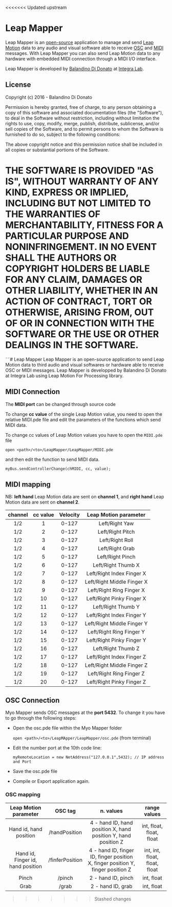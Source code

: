<<<<<<< Updated upstream
# Leap Mapper
Leap Mapper is an [open-source](https://opensource.org/) application to manage and send [Leap Motion](https://www.leapmotion.com/) data to any audio and visual software able to receive [OSC](http://opensoundcontrol.org/) and [MIDI](https://www.midi.org/) messages.
With Leap Mapper you can also send Leap Motion data to any hardware with embedded MIDI connection through a MIDI I/O interface.

Leap Mapper is developed by [Balandino Di Donato](http://www.balandinodidonato.com/) at [Integra Lab](http://www.integra.io).

## License

Copyright (c)  2016 - Balandino Di Donato

Permission is hereby granted, free of charge, to any person obtaining a copy
of this software and associated documentation files (the "Software"), to deal
in the Software without restriction, including without limitation the rights
to use, copy, modify, merge, publish, distribute, sublicense, and/or sell
copies of the Software, and to permit persons to whom the Software is
furnished to do so, subject to the following conditions:

The above copyright notice and this permission notice shall be included in
all copies or substantial portions of the Software.

THE SOFTWARE IS PROVIDED "AS IS", WITHOUT WARRANTY OF ANY KIND, EXPRESS OR
IMPLIED, INCLUDING BUT NOT LIMITED TO THE WARRANTIES OF MERCHANTABILITY,
FITNESS FOR A PARTICULAR PURPOSE AND NONINFRINGEMENT. IN NO EVENT SHALL THE
AUTHORS OR COPYRIGHT HOLDERS BE LIABLE FOR ANY CLAIM, DAMAGES OR OTHER
LIABILITY, WHETHER IN AN ACTION OF CONTRACT, TORT OR OTHERWISE, ARISING FROM,
OUT OF OR IN CONNECTION WITH THE SOFTWARE OR THE USE OR OTHER DEALINGS IN
THE SOFTWARE.
=======
˜˜# Leap Mapper
Leap Mapper is an open-source application to send Leap Motion data to third audio and visual softwares or hardware able to receive OSC or MIDI messages.
Leap Mapper is developped by Balandino Di Donato at Integra Lab using Leap Motion For Processing library.

## MIDI Connection

The **MIDI port** can be changed through source code

To change **cc value** of the single Leap Motion value, you need to open the relative MIDI.pde file and edit the parameters of the functions which send MIDI data.

To change cc values of Leap Motion values you have to open the `MIDI.pde` file

`open <path>/<to>/LeapMapper/LeapMapper/MIDI.pde`

and then edit the function to send MIDI data.

    myBus.sendControllerChange(chMIDI, cc, value);

## MIDI mapping

NB: **left hand** Leap Motion data are sent on **channel 1**, and **right hand** Leap Motion data are sent on **channel 2**.

| channel | cc value | Velocity | Leap Motion parameter |
| :---:   | :---:    | :---:    | :---:                 |
| 1/2       | 1        | 0-127    | Left/Right Yaw              |
| 1/2       | 2        | 0-127    | Left/Right Pitch            |
| 1/2       | 3        | 0-127    | Left/Right Roll             |
| 1/2       | 4        | 0-127    | Left/Right Grab             |
| 1/2       | 5        | 0-127    | Left/Right Pinch            |
| 1/2       | 6        | 0-127    | Left/Right Thumb X          |
| 1/2       | 7        | 0-127    | Left/Right Index Finger X   |
| 1/2       | 8        | 0-127    | Left/Right Middle Finger X  |
| 1/2       | 9        | 0-127    | Left/Right Ring Finger X    |
| 1/2       | 10       | 0-127    | Left/Right Pinky Finger X   |
| 1/2       | 11       | 0-127    | Left/Right Thumb Y          |
| 1/2       | 12       | 0-127    | Left/Right Index Finger Y   |
| 1/2       | 13       | 0-127    | Left/Right Middle Finger Y  |
| 1/2       | 14       | 0-127    | Left/Right Ring Finger Y    |
| 1/2       | 15       | 0-127    | Left/Right Pinky Finger Y   |
| 1/2       | 16       | 0-127    | Left/Right Thumb Z          |
| 1/2       | 17       | 0-127    | Left/Right Index Finger Z   |
| 1/2       | 18       | 0-127    | Left/Right Middle Finger Z  |
| 1/2       | 19       | 0-127    | Left/Right Ring Finger Z    |
| 1/2       | 20       | 0-127    | Left/Right Pinky Finger Z   |


## OSC Connection

Myo Mapper sends OSC messages at the **port 5432**. To change it you have to go through the following steps:

- Open the osc.pde file within the Myo Mapper folder

  `open <path>/<to>/LeapMApper/LeapMapper/osc.pde` (from terminal)

- Edit the number port at the 10th code line:

  `myRemoteLocation = new NetAddress("127.0.0.1",5432); // IP address and Port`

- Save the osc.pde file
- Compile or Export application again.

### OSC mapping

| Leap Motion parameter    | OSC tag          |n. values | range values  |
| :---:                    | :---:            | :---:    | :---:         |
| Hand id, hand position | /handPosition    | 4 - hand ID, hand position X, hand position Y, hand position Z | int, float, float,  float  |
| Hand id, Finger id, hand position | /finferPosition    | 4 - hand ID, finger ID, finger position X, finger position Y, finger position Z | int, int, float, float,  float  |
| Pinch          | /pinch  |2 - hand ID, pinch        | int, float  |
| Grab              | /grab       |2 - hand ID, grab  | int, float      |
>>>>>>> Stashed changes
